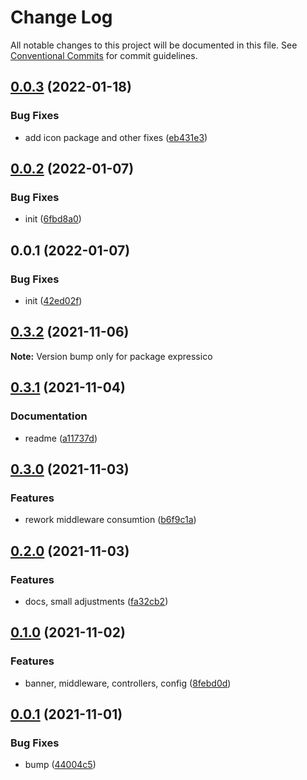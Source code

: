 # Change Log

All notable changes to this project will be documented in this file.
See [Conventional Commits](https://conventionalcommits.org) for commit guidelines.

## [0.0.3](https://github.com/corlogix/reactsmile/compare/@reactsmile/components@0.0.2...@reactsmile/components@0.0.3) (2022-01-18)


### Bug Fixes

* add icon package and other fixes ([eb431e3](https://github.com/corlogix/reactsmile/commit/eb431e3e701e8aad255a6d39cd34a313a578a5d2))





## [0.0.2](https://github.com/corlogix/reactsmile/compare/@reactsmile/components@0.0.1...@reactsmile/components@0.0.2) (2022-01-07)


### Bug Fixes

* init ([6fbd8a0](https://github.com/corlogix/reactsmile/commit/6fbd8a0da28e90fae1cb970e821fd9c3c26b5b38))





## 0.0.1 (2022-01-07)


### Bug Fixes

* init ([42ed02f](https://github.com/corlogix/reactsmile/commit/42ed02feac1833149c5fc024f58e9cd7d182d0c5))





## [0.3.2](https://github.com/corlogix/reactsmile/compare/expressico@0.3.1...expressico@0.3.2) (2021-11-06)

**Note:** Version bump only for package expressico





## [0.3.1](https://github.com/corlogix/reactsmile/compare/expressico@0.3.0...expressico@0.3.1) (2021-11-04)


### Documentation

* readme ([a11737d](https://github.com/corlogix/reactsmile/commit/a11737d92fc63164066aa901963808bbde0f7bfd))





## [0.3.0](https://github.com/corlogix/reactsmile/compare/expressico@0.2.0...expressico@0.3.0) (2021-11-03)


### Features

* rework middleware consumtion ([b6f9c1a](https://github.com/corlogix/reactsmile/commit/b6f9c1abdc6d3db089fca655fe65df5e175cebfa))





## [0.2.0](https://github.com/corlogix/reactsmile/compare/expressico@0.1.0...expressico@0.2.0) (2021-11-03)


### Features

* docs, small adjustments ([fa32cb2](https://github.com/corlogix/reactsmile/commit/fa32cb269ed5d31743331a172673926ade20fa65))





## [0.1.0](https://github.com/corlogix/reactsmile/compare/expressico@0.0.1...expressico@0.1.0) (2021-11-02)


### Features

* banner, middleware, controllers, config ([8febd0d](https://github.com/corlogix/reactsmile/commit/8febd0d5567c7e5ff79e980509de63b6655d9ea0))





## [0.0.1](https://github.com/corlogix/reactsmile/compare/expressico@0.0.5...expressico@0.0.1) (2021-11-01)


### Bug Fixes

* bump ([44004c5](https://github.com/corlogix/reactsmile/commit/44004c531ccfb5ae72d27ed546a373c6f985a480))

